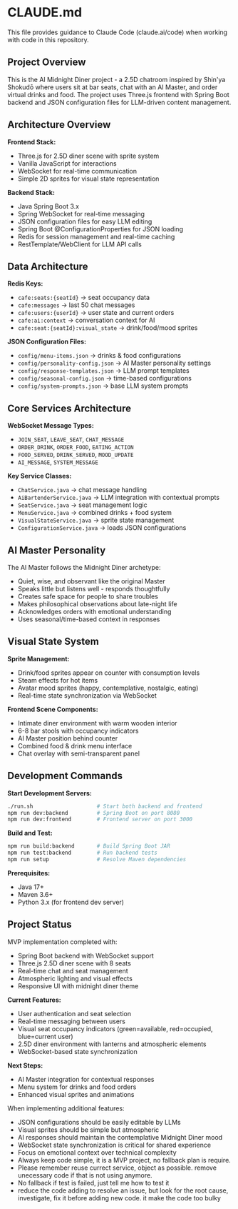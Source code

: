 # CLAUDE.md

This file provides guidance to Claude Code (claude.ai/code) when working with code in this repository.

## Project Overview

This is the AI Midnight Diner project - a 2.5D chatroom inspired by Shin'ya Shokudō where users sit at bar seats, chat with an AI Master, and order virtual drinks and food. The project uses Three.js frontend with Spring Boot backend and JSON configuration files for LLM-driven content management.

## Architecture Overview

**Frontend Stack:**
- Three.js for 2.5D diner scene with sprite system
- Vanilla JavaScript for interactions  
- WebSocket for real-time communication
- Simple 2D sprites for visual state representation

**Backend Stack:**
- Java Spring Boot 3.x
- Spring WebSocket for real-time messaging
- JSON configuration files for easy LLM editing
- Spring Boot @ConfigurationProperties for JSON loading
- Redis for session management and real-time caching
- RestTemplate/WebClient for LLM API calls

## Data Architecture

**Redis Keys:**
- `cafe:seats:{seatId}` → seat occupancy data
- `cafe:messages` → last 50 chat messages
- `cafe:users:{userId}` → user state and current orders
- `cafe:ai:context` → conversation context for AI
- `cafe:seat:{seatId}:visual_state` → drink/food/mood sprites

**JSON Configuration Files:**
- `config/menu-items.json` → drinks & food configurations
- `config/personality-config.json` → AI Master personality settings
- `config/response-templates.json` → LLM prompt templates
- `config/seasonal-config.json` → time-based configurations
- `config/system-prompts.json` → base LLM system prompts

## Core Services Architecture

**WebSocket Message Types:**
- `JOIN_SEAT`, `LEAVE_SEAT`, `CHAT_MESSAGE`
- `ORDER_DRINK`, `ORDER_FOOD`, `EATING_ACTION`
- `FOOD_SERVED`, `DRINK_SERVED`, `MOOD_UPDATE`
- `AI_MESSAGE`, `SYSTEM_MESSAGE`

**Key Service Classes:**
- `ChatService.java` → chat message handling
- `AiBartenderService.java` → LLM integration with contextual prompts
- `SeatService.java` → seat management logic
- `MenuService.java` → combined drinks + food system
- `VisualStateService.java` → sprite state management
- `ConfigurationService.java` → loads JSON configurations

## AI Master Personality

The AI Master follows the Midnight Diner archetype:
- Quiet, wise, and observant like the original Master
- Speaks little but listens well - responds thoughtfully
- Creates safe space for people to share troubles
- Makes philosophical observations about late-night life
- Acknowledges orders with emotional understanding
- Uses seasonal/time-based context in responses

## Visual State System

**Sprite Management:**
- Drink/food sprites appear on counter with consumption levels
- Steam effects for hot items
- Avatar mood sprites (happy, contemplative, nostalgic, eating)
- Real-time state synchronization via WebSocket

**Frontend Scene Components:**
- Intimate diner environment with warm wooden interior
- 6-8 bar stools with occupancy indicators
- AI Master position behind counter
- Combined food & drink menu interface
- Chat overlay with semi-transparent panel

## Development Commands

**Start Development Servers:**
```bash
./run.sh                    # Start both backend and frontend
npm run dev:backend         # Spring Boot on port 8080
npm run dev:frontend        # Frontend server on port 3000
```

**Build and Test:**
```bash
npm run build:backend       # Build Spring Boot JAR
npm run test:backend        # Run backend tests
npm run setup               # Resolve Maven dependencies
```

**Prerequisites:**
- Java 17+
- Maven 3.6+
- Python 3.x (for frontend dev server)

## Project Status

MVP implementation completed with:
- Spring Boot backend with WebSocket support
- Three.js 2.5D diner scene with 8 seats
- Real-time chat and seat management
- Atmospheric lighting and visual effects
- Responsive UI with midnight diner theme

**Current Features:**
- User authentication and seat selection
- Real-time messaging between users
- Visual seat occupancy indicators (green=available, red=occupied, blue=current user)
- 2.5D diner environment with lanterns and atmospheric elements
- WebSocket-based state synchronization

**Next Steps:**
- AI Master integration for contextual responses
- Menu system for drinks and food orders
- Enhanced visual sprites and animations

When implementing additional features:
- JSON configurations should be easily editable by LLMs
- Visual sprites should be simple but atmospheric
- AI responses should maintain the contemplative Midnight Diner mood
- WebSocket state synchronization is critical for shared experience
- Focus on emotional context over technical complexity
- Always keep code simple, it is a MVP project, no fallback plan is require.
- Please remember reuse currect service, object as possible. remove unecessary code if that is not using anymore.
- No fallback if test is failed, just tell me how to test it
- reduce the code adding to resolve an issue, but look for the root cause, investigate, fix it before adding new code. it make the code too bulky